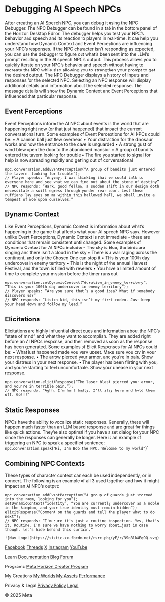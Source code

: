 # Debugging AI Speech NPCs

 After creating an AI Speech NPC, you can debug it using the NPC Debugger. The
NPC Debugger can be found in a tab in the bottom panel of the Horizon Desktop
Editor. The debugger helps you test your NPC’s behavior and speech and its reaction to
players in real-time. It can help you understand how Dynamic Context and Event
Perceptions are influencing your NPC’s responses. If the NPC character isn’t
responding as expected, you can use the debugger to figure out what’s been sent into
the LLM’s prompt resulting in the AI speech NPC’s output. This process allows you to quickly iterate on your NPC’s behavior and speech
without having to recreate the NPC while also allowing you to strengthen your
prompt to get the desired output. The NPC Debugger displays a history of inputs and responses for the selected
NPC. Selecting an NPC response will display additional details and information
about the selected response. The message details will show the Dynamic Context and
Event Perceptions that influenced that particular response.  
## Event Perceptions

 Event Perceptions inform the AI NPC about events in the world that are happening
right now (or that just happened) that impact the current conversational turn.
Some examples of Event Perceptions for AI NPCs could be:
• A cannon ball just flew overhead
• Your distraction for the dinosaur works and now the entrance to the cave is
unguarded
• A strong gust of wind blew open the door to the abandoned mansion
• A group of bandits entered the tavern looking for trouble
• The fire you started to signal for help is now spreading rapidly and getting out
of conversational

  
```
npc.conversation.addEventPerception(“A group of bandits just entered the tavern, looking for trouble”);
// Player speaks: “Anyway, I was thinking that we could talk to everyone here and see what we can find out about the stone of destiny”
// NPC responds: “Hark, good fellow, a sudden shift in our design doth necessitate a swift egress through yonder rear door. Lest those ruffians lay eyes on me within this hallowed hall, we shall invite a tempest of woe upon ourselves.”
```
  
## Dynamic Context

 Like Event Perceptions, Dynamic Context is information about what’s happening in
the game that affects what your AI speech NPC says. However unlike Event
Perceptions, Dynamic Context is not immediate - these are conditions that remain
consistent until changed. Some examples of Dynamic Context for AI NPCs include:
• The sky is blue, the birds are singing and there isn’t a cloud in the sky
• There is a war raging across the continent, and only the Chosen One can stop it
• This is your 100th day undercover in enemy territory
• This is the night of the annual Harvest Festival, and the town is filled with
revelers
• You have a limited amount of time to complete your mission before the timer runs
out

  
```
npc.conversation.setDynamicContext(“duration_in_enemy_territory”, “This is your 100th day undercover in enemy territory”);
// Player speaks: “Are you sure that’s a good idea? What if somebody discovers us?”
// NPC responds: “Listen kid, this isn’t my first rodeo. Just keep your head down and follow my lead.”
```
  
## Elicitations

 Elicitations are highly influential direct cues and information about the NPC’s
“state of mind” and what they want to accomplish. They are added right before an
AI NPCs response, and then removed as soon as the response has been generated.
Some examples of Elicit Responses for AI NPCs could be:
• What just happened made you very upset. Make sure you cry in your next response.
• The arrow pierced your armor, and you’re in pain. Show your distress in your
next response.
• The player has been flirting with you, and you’re starting to feel
uncomfortable. Show your unease in your next response.

  
```
npc.conversation.elicitResponse(“The laser blast pierced your armor, and you're in terrible pain.”);
// NPC responds: “Aghh. I’m hurt badly. I’ll stay here and hold them off. Go!!!”
```
  
## Static Responses

 NPCs have the ability to vocalize static responses. Generally, these will happen
much faster than an LLM based response and are great for things like quick
actions. They’re also optimal if you have a set dialog for your NPC since the
responses can generally be longer. Here is an example of triggering an NPC to speak a specified sentence:  `npc`.`conversation`.`speak`(`"Hi, I'm Bob the NPC. Welcome to my world"`)`  
## Combining NPC Contexts

 These types of character context can each be used independently, or in concert.
The following is an example of all 3 used together and how it might impact an AI
NPC’s output:  
```
npc.conversation.addEventPerception(“A group of guards just stormed into the room, looking for you”);
setDynamicContext(“identity”, “You are currently undercover as a noble in the kingdom, and your true identity must remain hidden”);
elicitResponse(“Comment on the guards and tell the player what to do next”);
// NPC responds: “I'm sure it's just a routine inspection. Yes, that's it. Routine. I'm sure we have nothing to worry about…just in case though, let’s hide behind this curtain.”
```
    ![Nav Logo](https://static.xx.fbcdn.net/rsrc.php/yE/r/3SoBlk8EqOQ.svg)


[Facebook](https://www.facebook.com/MetaHorizon/)
[Threads](https://www.threads.com/@metahorizon)
[X](https://x.com/MetaHorizon)
[Instagram](https://www.instagram.com/metahorizon/)
[YouTube](https://www.youtube.com/@MetaQuestVR)

 Learn
[Documentation](https://developers.meta.com/horizon-worlds/learn/documentation/)
[Blog](https://developers.meta.com/horizon/blog/)
[Forum](https://communityforums.atmeta.com/t5/Creator-Forum/ct-p/Meta_Horizon_Creator_Forums)

 Programs
[Meta Horizon Creator Program](https://developers.meta.com/horizon-worlds/programs/)

 My Creations
[My Worlds](https://horizon.meta.com/creator/worlds_all/?utm_source=horizon_worlds_creator)
[My Assets](https://horizon.meta.com/creator/assets/?utm_source=horizon_worlds_creator)
[Performance](https://horizon.meta.com/creator/performance/traces/?utm_source=horizon_worlds_creator)

 Privacy & Legal
[Privacy Policy](https://www.meta.com/legal/privacy-policy/)
[Legal](https://www.meta.com/legal/supplemental-terms-of-service/)

 © 2025 Meta
